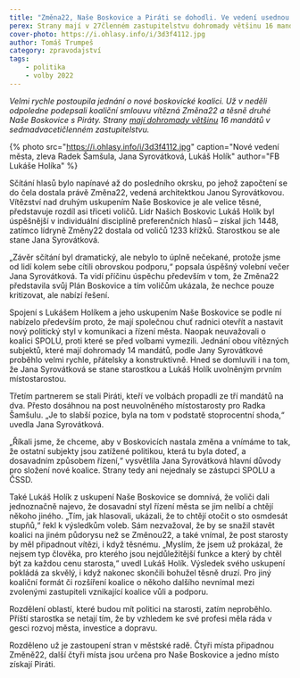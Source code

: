 ```yaml
---
title: "Změna22, Naše Boskovice a Piráti se dohodli. Ve vedení usednou Jana Syrovátková, Lukáš Holík a Radek Šamšula"
perex: Strany mají v 27členném zastupitelstvu dohromady většinu 16 mandátů.
cover-photo: https://i.ohlasy.info/i/3d3f4112.jpg
author: Tomáš Trumpeš
category: zpravodajství
tags:
    - politika
    - volby 2022
---
```


*Velmi rychle postoupila jednání o nové boskovické koalici. Už v neděli odpoledne podepsali koaliční smlouvu vítězná Změna22 a těsně druhé Naše Boskovice s Piráty. Strany [mají dohromady většinu](https://ohlasy.info/clanky/2022/09/vysledky-voleb.html) 16 mandátů v sedmadvacetičlenném zastupitelstvu.*

{% photo src="https://i.ohlasy.info/i/3d3f4112.jpg" caption="Nové vedení města, zleva Radek Šamšula, Jana Syrovátková, Lukáš Holík" author="FB Lukáše Holíka" %}

Sčítání hlasů bylo napínavé až do posledního okrsku, po jehož započtení se do čela dostala právě Změna22, vedená architektkou Janou Syrovátkovou. Vítězství nad druhým uskupením Naše Boskovice je ale velice těsné, představuje rozdíl asi třiceti voličů. Lídr Našich Boskovic Lukáš Holík byl úspěšnější v individuální disciplíně preferenčních hlasů – získal jich 1448, zatímco lídryně Změny22 dostala od voličů 1233 křížků. Starostkou se ale stane Jana Syrovátková.

„Závěr sčítání byl dramatický, ale nebylo to úplně nečekané, protože jsme od lidí kolem sebe cítili obrovskou podporu,“ popsala úspěšný volební večer Jana Syrovátková. Ta vidí příčinu úspěchu především v tom, že Změna22 představila svůj Plán Boskovice a tím voličům ukázala, že nechce pouze kritizovat, ale nabízí řešení. 

Spojení s Lukášem Holíkem a jeho uskupením Naše Boskovice se podle ní nabízelo především proto, že mají společnou chuť radnici otevřít a nastavit nový politický styl v komunikaci a řízení města. Naopak neuvažovali o koalici SPOLU, proti které se před volbami vymezili. Jednání obou vítězných subjektů, které mají dohromady 14 mandátů, podle Jany Syrovátkové proběhlo velmi rychle, přátelsky a konstruktivně. Hned se domluvili i na tom, že Jana Syrovátková se stane starostkou a Lukáš Holík uvolněným prvním místostarostou.

Třetím partnerem se stali Piráti, kteří ve volbách propadli ze tří mandátů na dva. Přesto dosáhnou na post neuvolněného místostarosty pro Radka Šamšulu. „Je to slabší pozice, byla na tom v podstatě stoprocentní shoda,“ uvedla Jana Syrovátková.

„Říkali jsme, že chceme, aby v Boskovicích nastala změna a vnímáme to tak, že ostatní subjekty jsou zatížené politikou, která tu byla doteď, a dosavadním způsobem řízení,“ vysvětlila Jana Syrovátková hlavní důvody pro složení nové koalice. Strany tedy ani nejednaly se zástupci SPOLU a ČSSD.

Také Lukáš Holík z uskupení Naše Boskovice se domnívá, že voliči dali jednoznačně najevo, že dosavadní styl řízení města se jim nelíbí a chtějí někoho jiného. „Tím, jak hlasovali, ukázali, že to chtějí otočit o sto osmdesát stupňů,“ řekl k výsledkům voleb. Sám nezvažoval, že by se snažil stavět koalici na jiném půdorysu než se Změnou22, a také vnímal, že post starosty by měl připadnout vítězi, i když těsnému. „Myslím, že jsem už prokázal, že nejsem typ člověka, pro kterého jsou nejdůležitější funkce a který by chtěl být za každou cenu starosta,“ uvedl Lukáš Holík. Výsledek svého uskupení pokládá za skvělý, i když nakonec skončili bohužel těsně druzí. Pro jiný koaliční formát či rozšíření koalice o někoho dalšího nevnímal mezi zvolenými zastupiteli vznikající koalice vůli a podporu. 

Rozdělení oblastí, které budou mít politici na starosti, zatím neproběhlo. Příští starostka se netají tím, že by vzhledem ke své profesi měla ráda v gesci rozvoj města, investice a dopravu. 

Rozděleno už je zastoupení stran v městské radě. Čtyři místa připadnou Změně22, další čtyři místa jsou určena pro Naše Boskovice a jedno místo získají Piráti.
